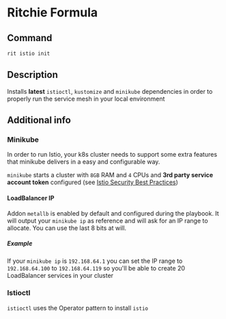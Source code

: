 # Ritchie Formula

## Command

```bash
rit istio init
```

## Description

Installs **latest** `istioctl`, `kustomize` and `minikube` dependencies in
order to properly run the service mesh in your local environment

## Additional info

### Minikube

In order to run Istio, your k8s cluster needs to support some extra features
that minikube delivers in a easy and configurable way.

`minikube` starts a cluster with `8GB` RAM and `4` CPUs and **3rd party service
account token** configured (see [Istio Security Best Practices](
    https://istio.io/latest/docs/ops/best-practices/security/))

#### LoadBalancer IP

Addon `metallb` is enabled by default and configured during the playbook.
It will output your `minikube ip` as reference and will ask for an IP range to
allocate. You can use the last 8 bits at will.

##### Example

If your `minikube ip`  is `192.168.64.1` you can set the IP range to
`192.168.64.100` to `192.168.64.119` so you'll be able to create 
20 LoadBalancer services in your cluster

### Istioctl

`istioctl` uses the Operator pattern to install `istio`
